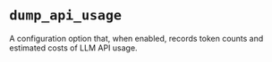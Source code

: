 # `dump_api_usage`

A configuration option that, when enabled, records token counts and estimated costs of LLM API usage.